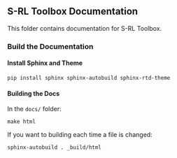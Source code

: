 ## S-RL Toolbox Documentation

This folder contains documentation for S-RL Toolbox.


### Build the Documentation

#### Install Sphinx and Theme

```
pip install sphinx sphinx-autobuild sphinx-rtd-theme
```

#### Building the Docs

In the `docs/` folder:
```
make html
```

If you want to building each time a file is changed:

```
sphinx-autobuild . _build/html
```

